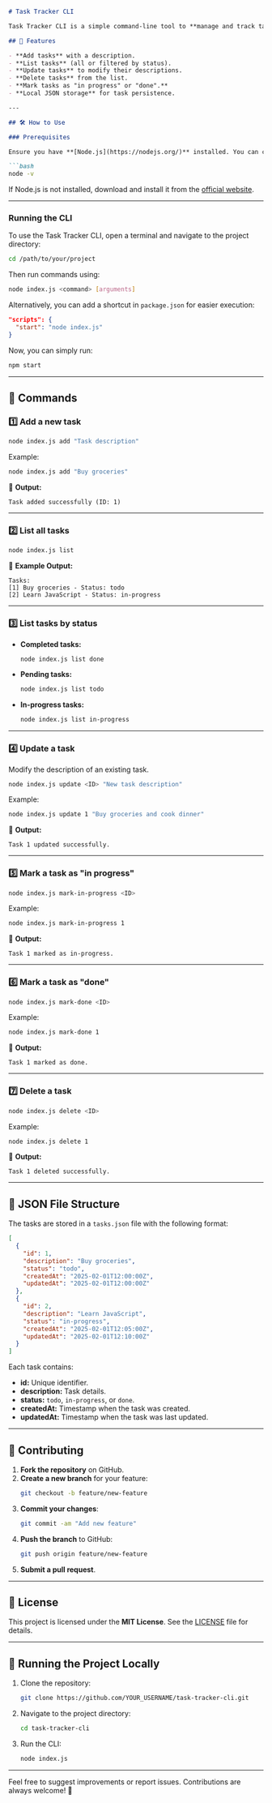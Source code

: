 ```markdown
# Task Tracker CLI

Task Tracker CLI is a simple command-line tool to **manage and track tasks** efficiently. It allows you to **add, update, delete**, and **mark tasks as in progress or done**. Tasks are stored in a JSON file, ensuring easy data persistence.

## 🚀 Features

- **Add tasks** with a description.
- **List tasks** (all or filtered by status).
- **Update tasks** to modify their descriptions.
- **Delete tasks** from the list.
- **Mark tasks as "in progress" or "done".**
- **Local JSON storage** for task persistence.

---

## 🛠️ How to Use

### Prerequisites

Ensure you have **[Node.js](https://nodejs.org/)** installed. You can check by running:

```bash
node -v
```

If Node.js is not installed, download and install it from the [official website](https://nodejs.org/).

---

### Running the CLI

To use the Task Tracker CLI, open a terminal and navigate to the project directory:

```bash
cd /path/to/your/project
```

Then run commands using:

```bash
node index.js <command> [arguments]
```

Alternatively, you can add a shortcut in `package.json` for easier execution:

```json
"scripts": {
  "start": "node index.js"
}
```

Now, you can simply run:

```bash
npm start
```

---

## 📌 Commands

### 1️⃣ Add a new task

```bash
node index.js add "Task description"
```

Example:

```bash
node index.js add "Buy groceries"
```

📌 **Output:**
```
Task added successfully (ID: 1)
```

---

### 2️⃣ List all tasks

```bash
node index.js list
```

📌 **Example Output:**
```
Tasks:
[1] Buy groceries - Status: todo
[2] Learn JavaScript - Status: in-progress
```

---

### 3️⃣ List tasks by status

- **Completed tasks:**
  ```bash
  node index.js list done
  ```

- **Pending tasks:**
  ```bash
  node index.js list todo
  ```

- **In-progress tasks:**
  ```bash
  node index.js list in-progress
  ```

---

### 4️⃣ Update a task

Modify the description of an existing task.

```bash
node index.js update <ID> "New task description"
```

Example:

```bash
node index.js update 1 "Buy groceries and cook dinner"
```

📌 **Output:**
```
Task 1 updated successfully.
```

---

### 5️⃣ Mark a task as "in progress"

```bash
node index.js mark-in-progress <ID>
```

Example:

```bash
node index.js mark-in-progress 1
```

📌 **Output:**
```
Task 1 marked as in-progress.
```

---

### 6️⃣ Mark a task as "done"

```bash
node index.js mark-done <ID>
```

Example:

```bash
node index.js mark-done 1
```

📌 **Output:**
```
Task 1 marked as done.
```

---

### 7️⃣ Delete a task

```bash
node index.js delete <ID>
```

Example:

```bash
node index.js delete 1
```

📌 **Output:**
```
Task 1 deleted successfully.
```

---

## 📂 JSON File Structure

The tasks are stored in a `tasks.json` file with the following format:

```json
[
  {
    "id": 1,
    "description": "Buy groceries",
    "status": "todo",
    "createdAt": "2025-02-01T12:00:00Z",
    "updatedAt": "2025-02-01T12:00:00Z"
  },
  {
    "id": 2,
    "description": "Learn JavaScript",
    "status": "in-progress",
    "createdAt": "2025-02-01T12:05:00Z",
    "updatedAt": "2025-02-01T12:10:00Z"
  }
]
```

Each task contains:

- **id:** Unique identifier.
- **description:** Task details.
- **status:** `todo`, `in-progress`, or `done`.
- **createdAt:** Timestamp when the task was created.
- **updatedAt:** Timestamp when the task was last updated.

---

## 🤝 Contributing

1. **Fork the repository** on GitHub.
2. **Create a new branch** for your feature:  
   ```bash
   git checkout -b feature/new-feature
   ```
3. **Commit your changes**:  
   ```bash
   git commit -am "Add new feature"
   ```
4. **Push the branch** to GitHub:  
   ```bash
   git push origin feature/new-feature
   ```
5. **Submit a pull request**.

---

## 📜 License

This project is licensed under the **MIT License**. See the [LICENSE](LICENSE) file for details.

---

## 🔧 Running the Project Locally

1. Clone the repository:

   ```bash
   git clone https://github.com/YOUR_USERNAME/task-tracker-cli.git
   ```

2. Navigate to the project directory:

   ```bash
   cd task-tracker-cli
   ```

3. Run the CLI:

   ```bash
   node index.js
   ```

---

Feel free to suggest improvements or report issues. Contributions are always welcome! 🚀
```